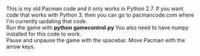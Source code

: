 This is my old Pacman code and it only works in Python 2.7.  If you want code that works with Python 3, then you can go to pacmancode.com where I'm currently updating that code.  
Run the game with <b>python gamecontrol.py</b>
You also need to have numpy installed for this code to work.  
Pause and unpause the game with the spacebar.
Move Pacman with the arrow keys.
